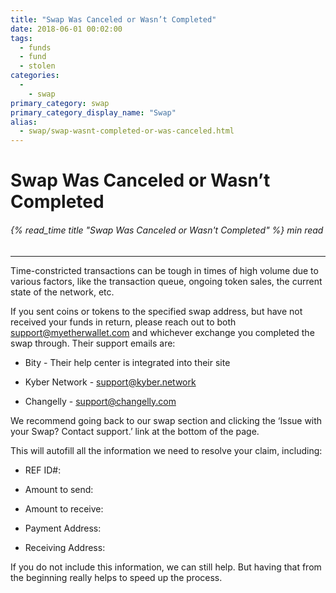 ```yaml
---
title: "Swap Was Canceled or Wasn’t Completed"
date: 2018-06-01 00:02:00
tags:
  - funds
  - fund
  - stolen
categories:
  - 
    - swap
primary_category: swap
primary_category_display_name: "Swap"
alias:
  - swap/swap-wasnt-completed-or-was-canceled.html
---
```


# **Swap Was Canceled or Wasn’t Completed**

###### {% read_time title "Swap Was Canceled or Wasn't Completed" %} min read

* * *

Time-constricted transactions can be tough in times of high volume due to various factors, like the transaction queue, ongoing token sales, the current state of the network, etc.

If you sent coins or tokens to the specified swap address, but have not received your funds in return, please reach out to both support@myetherwallet.com and whichever exchange you completed the swap through. Their support emails are:

* Bity - Their help center is integrated into their site

* Kyber Network - support@kyber.network

* Changelly - support@changelly.com

We recommend going back to our swap section and clicking the ‘Issue with your Swap? Contact support.’ link at the bottom of the page.

This will autofill all the information we need to resolve your claim, including:

* REF ID#:

* Amount to send:

* Amount to receive:

* Payment Address:

* Receiving Address:

If you do not include this information, we can still help. But having that from the beginning really helps to speed up the process.